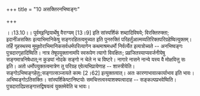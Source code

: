 +++
title = "10 असक्तिरनभिष्वङ्गः"

+++
  
  
।।13.10।। पूर्वम्इन्द्रियार्थेषु वैराग्यम् \[13।9\] इति सांस्पर्शिकं
शब्दादिविषये; विरक्तिरुक्ता; इदानींअसक्तिः इत्याभिमानिकेषु
सङ्गरहितत्वमुच्यत इति पुनरुक्तिं
परिहर्तुंआत्मव्यतिरिक्तपरिग्रहेष्वित्युक्तम्। तर्हि गृहस्थस्य
मुमुक्षोराभिमानिकसर्वधर्मपरित्यागेन कथमाश्रमधर्मो निर्वर्त्येत
इत्यत्रोच्यते -- अनभिष्वङ्गः पुत्रदारगृहादिष्विति। नात्र
तेषूपयुक्तानामपि स्वरूपेण त्यागो विवक्षितः; प्रव्रजितस्याप्यवर्जनीयेषु
सङ्गमात्रनिषेधात्;न कुड्यां नोदके सङ्गो न चेले न च विष्टरे। नागारे नासने
नान्ये यस्य वै मोक्षवित्तु सः इति। अतो धर्मोपयुक्तत्वमात्रेण तु परिग्रह
एवेत्यभिप्रायेणाह -- शास्त्रीयेति। सङ्गोऽभिष्वङ्गहेतुः;सङ्गात्सञ्जायते
कामः \[2।62\] इत्युक्तत्वात्। अतः कारणाभावात्कार्याभाव इति भावः।
अभिष्वङ्गोऽतिसक्तिः। सांस्पर्शिकेष्टानिष्टयोः समचित्तत्वस्याशक्यत्वादाह
-- सङ्कल्पप्रभवेष्विति। पुत्रदारादिप्रसङ्गात्तद्विषयत्वं युक्तमेवेति च
भावः।  
  

